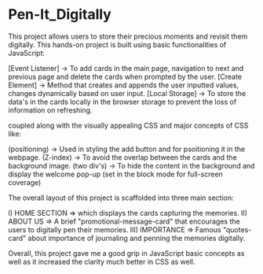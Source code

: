 # Pen-It_Digitally

This project allows users to store their precious moments and revisit them digitally. 
This hands-on project is built using basic functionalities of JavaScript:

  [Event Listener] -> To add cards in the main page, navigation to next and previous page and delete the cards when prompted by the user.
  [Create Element] -> Method that creates and appends the user inputted values, changes dynamically based on user input.
  [Local Storage]  -> To store the data's in the cards locally in the browser storage to prevent the loss of information on refreshing.

coupled along with the visually appealing CSS and major concepts of CSS like:

(positioning) -> Used in styling the add button and for psoitioning it in the webpage.
(Z-index) -> To avoid the overlap between the cards and the background image.
(two div's) -> To hide the content in the background and display the welcome pop-up (set in the block mode for full-screen coverage)

The overall layout of this project is scaffolded into three main section:

  I) HOME SECTION => which displays the cards capturing the memories.
  II) ABOUT US  => A brief "promotional-message-card" that encourages the users to digitally pen their memories.
  III) IMPORTANCE => Famous "quotes-card" about importance of journaling and penning the memories digitally.

Overall, this project gave me a good grip in JavaScript basic concepts as well as it increased the clarity much better in CSS as well.

